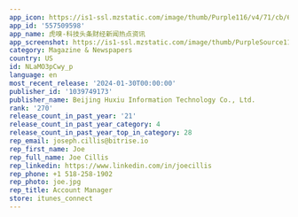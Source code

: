 ```yaml
---
app_icon: https://is1-ssl.mzstatic.com/image/thumb/Purple116/v4/71/cb/6b/71cb6b6c-5958-d820-df20-4e79a7a69a1b/AppIcon-0-0-1x_U007emarketing-0-7-0-85-220.png/1024x1024bb.png
app_id: '557509598'
app_name: 虎嗅-科技头条财经新闻热点资讯
app_screenshot: https://is1-ssl.mzstatic.com/image/thumb/PurpleSource116/v4/a8/06/28/a806282f-ffad-b964-ac24-cf2d10c2ea3a/0e6f3913-4afb-400a-bbc3-0074a25734e0_12422688_1.png/1242x2688bb.png
category: Magazine & Newspapers
country: US
id: NLaMO3pCwy_p
language: en
most_recent_release: '2024-01-30T00:00:00'
publisher_id: '1039749173'
publisher_name: Beijing Huxiu Information Technology Co., Ltd.
rank: '270'
release_count_in_past_year: '21'
release_count_in_past_year_category: 4
release_count_in_past_year_top_in_category: 28
rep_email: joseph.cillis@bitrise.io
rep_first_name: Joe
rep_full_name: Joe Cillis
rep_linkedin: https://www.linkedin.com/in/joecillis
rep_phone: +1 518-258-1902
rep_photo: joe.jpg
rep_title: Account Manager
store: itunes_connect
---
```

